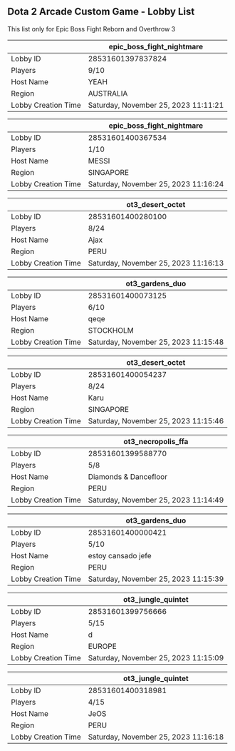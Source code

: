 ## Dota 2 Arcade Custom Game - Lobby List

This list only for Epic Boss Fight Reborn and Overthrow 3

|  | epic_boss_fight_nightmare |
| ------ | ------ |
| Lobby ID | 28531601397837824 |
| Players | 9/10 |
| Host Name | YEAH |
| Region | AUSTRALIA |
| Lobby Creation Time | Saturday, November 25, 2023 11:11:21 |


|  | epic_boss_fight_nightmare |
| ------ | ------ |
| Lobby ID | 28531601400367534 |
| Players | 1/10 |
| Host Name | MESSI |
| Region | SINGAPORE |
| Lobby Creation Time | Saturday, November 25, 2023 11:16:24 |


|  | ot3_desert_octet |
| ------ | ------ |
| Lobby ID | 28531601400280100 |
| Players | 8/24 |
| Host Name | Ajax |
| Region | PERU |
| Lobby Creation Time | Saturday, November 25, 2023 11:16:13 |


|  | ot3_gardens_duo |
| ------ | ------ |
| Lobby ID | 28531601400073125 |
| Players | 6/10 |
| Host Name | qeqe |
| Region | STOCKHOLM |
| Lobby Creation Time | Saturday, November 25, 2023 11:15:48 |


|  | ot3_desert_octet |
| ------ | ------ |
| Lobby ID | 28531601400054237 |
| Players | 8/24 |
| Host Name | Karu |
| Region | SINGAPORE |
| Lobby Creation Time | Saturday, November 25, 2023 11:15:46 |


|  | ot3_necropolis_ffa |
| ------ | ------ |
| Lobby ID | 28531601399588770 |
| Players | 5/8 |
| Host Name | Diamonds & Dancefloor |
| Region | PERU |
| Lobby Creation Time | Saturday, November 25, 2023 11:14:49 |


|  | ot3_gardens_duo |
| ------ | ------ |
| Lobby ID | 28531601400000421 |
| Players | 5/10 |
| Host Name | estoy  cansado jefe |
| Region | PERU |
| Lobby Creation Time | Saturday, November 25, 2023 11:15:39 |


|  | ot3_jungle_quintet |
| ------ | ------ |
| Lobby ID | 28531601399756666 |
| Players | 5/15 |
| Host Name | d |
| Region | EUROPE |
| Lobby Creation Time | Saturday, November 25, 2023 11:15:09 |


|  | ot3_jungle_quintet |
| ------ | ------ |
| Lobby ID | 28531601400318981 |
| Players | 4/15 |
| Host Name | JeOS |
| Region | PERU |
| Lobby Creation Time | Saturday, November 25, 2023 11:16:18 |


